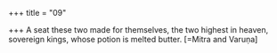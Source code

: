 +++
title = "09"

+++
A seat these two made for themselves, the two highest in heaven,  sovereign kings, whose potion is melted butter. [=Mitra and Varuṇa]